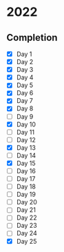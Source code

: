 # 2022

## Completion
- [X] Day 1
- [X] Day 2
- [X] Day 3
- [X] Day 4
- [X] Day 5
- [X] Day 6
- [X] Day 7
- [X] Day 8
- [ ] Day 9
- [X] Day 10
- [ ] Day 11
- [ ] Day 12
- [X] Day 13
- [ ] Day 14
- [X] Day 15
- [ ] Day 16
- [ ] Day 17
- [ ] Day 18
- [ ] Day 19
- [ ] Day 20
- [ ] Day 21
- [ ] Day 22
- [ ] Day 23
- [ ] Day 24
- [X] Day 25
